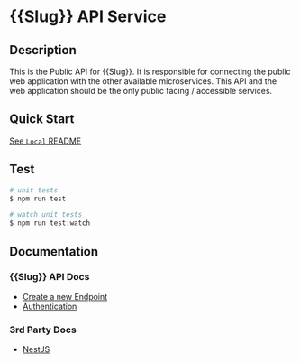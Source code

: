# {{Slug}} API Service

## Description

This is the Public API for {{Slug}}. It is responsible for connecting the public web application with the other available microservices. This API and the web application should be the only public facing / accessible services.

## Quick Start

[See `Local` README]()

## Test

```bash
# unit tests
$ npm run test

# watch unit tests
$ npm run test:watch
```

## Documentation

### {{Slug}} API Docs

- [Create a new Endpoint](docs/Endpoints.md)
- [Authentication](docs/Authentication.md)

### 3rd Party Docs

- [NestJS](https://docs.nestjs.com/)
